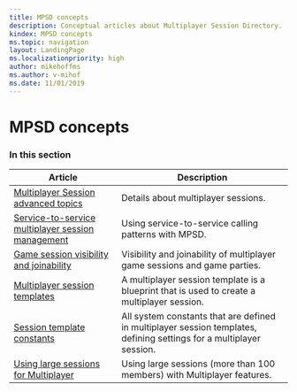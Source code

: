 ```yaml
---
title: MPSD concepts
description: Conceptual articles about Multiplayer Session Directory.
kindex: MPSD concepts
ms.topic: navigation
layout: LandingPage
ms.localizationpriority: high
author: mikehoffms
ms.author: v-mihof
ms.date: 11/01/2019
---
```


# MPSD concepts


### In this section

| Article | Description |
|---------|-------------|
| [Multiplayer Session advanced topics](live-mpsd-details.md) | Details about multiplayer sessions. |
| [Service-to-service multiplayer session management](live-service-to-service.md) | Using service-to-service calling patterns with MPSD. |
| [Game session visibility and joinability](live-game-session-visibility-joinability.md) | Visibility and joinability of multiplayer game sessions and game parties. |
| [Multiplayer session templates](live-session-templates.md) | A multiplayer session template is a blueprint that is used to create a multiplayer session. |
| [Session template constants](live-session-template-constants.md) | All system constants that are defined in multiplayer session templates, defining settings for a multiplayer session. |
| [Using large sessions for Multiplayer](live-large-sessions.md) | Using large sessions (more than 100 members) with Multiplayer features. |
